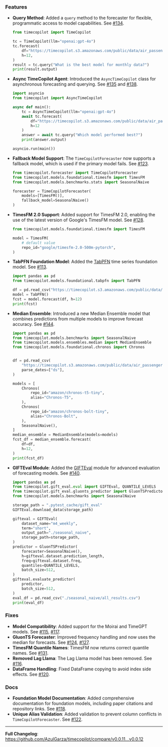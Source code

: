 ### Features

* **Query Method**: Added a `query` method to the forecaster for flexible, programmatic access to model capabilities. See [#134](https://github.com/AzulGarza/timecopilot/pull/134).
    ```python
    from timecopilot import TimeCopilot

    tc = TimeCopilot(llm="openai:gpt-4o")
    tc.forecast(
        df="https://timecopilot.s3.amazonaws.com/public/data/air_passengers.csv", 
        h=12,
    )
    result = tc.query("What is the best model for monthly data?")
    print(result.output)
    ```

* **Async TimeCopilot Agent**: Introduced the `AsyncTimeCopilot` class for asynchronous forecasting and querying. See [#135](https://github.com/AzulGarza/timecopilot/pull/135) and [#138](https://github.com/AzulGarza/timecopilot/pull/138).
    ```python
    import asyncio
    from timecopilot import AsyncTimeCopilot

    async def main():
        tc = AsyncTimeCopilot(llm="openai:gpt-4o")
        await tc.forecast(
            df="https://timecopilot.s3.amazonaws.com/public/data/air_passengers.csv",
            h=12
        )
        answer = await tc.query("Which model performed best?")
        print(answer.output)

    asyncio.run(main())
    ```

* **Fallback Model Support**: The `TimeCopilotForecaster` now supports a fallback model, which is used if the primary model fails. See [#123](https://github.com/AzulGarza/timecopilot/pull/123).
    ```python
    from timecopilot.forecaster import TimeCopilotForecaster
    from timecopilot.models.foundational.timesfm import TimesFM
    from timecopilot.models.benchmarks.stats import SeasonalNaive

    forecaster = TimeCopilotForecaster(
        models=[TimesFM()],
        fallback_model=SeasonalNaive()
    )
    ```

* **TimesFM 2.0 Support**: Added support for TimesFM 2.0, enabling the use of the latest version of Google's TimesFM model. See [#128](https://github.com/AzulGarza/timecopilot/pull/128).
    ```python
    from timecopilot.models.foundational.timesfm import TimesFM

    model = TimesFM(
        # default value
        repo_id="google/timesfm-2.0-500m-pytorch",
    )
    ```

* **TabPFN Foundation Model**: Added the [TabPFN](https://github.com/PriorLabs/TabPFN) time series foundation model. See [#113](https://github.com/AzulGarza/timecopilot/pull/113).
    ```python
    import pandas as pd
    from timecopilot.models.foundational.tabpfn import TabPFN

    df = pd.read_csv("https://timecopilot.s3.amazonaws.com/public/data/algeria_exports.csv", parse_dates=["ds"])
    model = TabPFN()
    fcst = model.forecast(df, h=12)
    print(fcst)
    ```

* **Median Ensemble**: Introduced a new Median Ensemble model that combines predictions from multiple models to improve forecast accuracy. See [#144](https://github.com/AzulGarza/timecopilot/pull/144).
    ```python
    import pandas as pd
    from timecopilot.models.benchmarks import SeasonalNaive
    from timecopilot.models.ensembles.median import MedianEnsemble
    from timecopilot.models.foundational.chronos import Chronos


    df = pd.read_csv(
        "https://timecopilot.s3.amazonaws.com/public/data/air_passengers.csv",
        parse_dates=["ds"],
    )

    models = [
        Chronos(
            repo_id="amazon/chronos-t5-tiny",
            alias="Chronos-T5",
        ),
        Chronos(
            repo_id="amazon/chronos-bolt-tiny",
            alias="Chronos-Bolt",
        ),
        SeasonalNaive(),
    ]
    median_ensemble = MedianEnsemble(models=models)
    fcst_df = median_ensemble.forecast(
        df=df,
        h=12,
    )
    print(fcst_df)
    ```

* **GIFTEval Module**: Added the [GIFTEval](https://github.com/SalesforceAIResearch/gift-eval/) module for advanced evaluation of forecasting models. See [#140](https://github.com/AzulGarza/timecopilot/pull/140).
    ```python
    import pandas as pd
    from timecopilot.gift_eval.eval import GIFTEval, QUANTILE_LEVELS
    from timecopilot.gift_eval.gluonts_predictor import GluonTSPredictor
    from timecopilot.models.benchmarks import SeasonalNaive

    storage_path = ".pytest_cache/gift_eval"
    GIFTEval.download_data(storage_path)

    gifteval = GIFTEval(
        dataset_name="m4_weekly",
        term="short",
        output_path="./seasonal_naive",
        storage_path=storage_path,
    )
    predictor = GluonTSPredictor(
        forecaster=SeasonalNaive(),
        h=gifteval.dataset.prediction_length,
        freq=gifteval.dataset.freq,
        quantiles=QUANTILE_LEVELS,
        batch_size=512,
    )
    gifteval.evaluate_predictor(
        predictor,
        batch_size=512,
    )
    eval_df = pd.read_csv("./seasonal_naive/all_results.csv")
    print(eval_df)
    ```

### Fixes

* **Model Compatibility**: Added support for the Moirai and TimeGPT models. See [#115](https://github.com/AzulGarza/timecopilot/pull/115), [#117](https://github.com/AzulGarza/timecopilot/pull/117).
* **GluonTS Forecaster**: Improved frequency handling and now uses the median for forecasts. See [#124](https://github.com/AzulGarza/timecopilot/pull/124), [#127](https://github.com/AzulGarza/timecopilot/pull/127).
* **TimesFM Quantile Names**: TimesFM now returns correct quantile names. See [#131](https://github.com/AzulGarza/timecopilot/pull/131).
* **Removed Lag Llama**: The Lag Llama model has been removed. See [#116](https://github.com/AzulGarza/timecopilot/pull/116).
* **DataFrame Handling**: Fixed DataFrame copying to avoid index side effects. See [#120](https://github.com/AzulGarza/timecopilot/pull/120).

### Docs

* **Foundation Model Documentation**: Added comprehensive documentation for foundation models, including paper citations and repository links. See [#118](https://github.com/AzulGarza/timecopilot/pull/118).
* **Unique Alias Validation**: Added validation to prevent column conflicts in `TimeCopilotForecaster`. See [#122](https://github.com/AzulGarza/timecopilot/pull/122).

---

**Full Changelog**: https://github.com/AzulGarza/timecopilot/compare/v0.0.11...v0.0.12